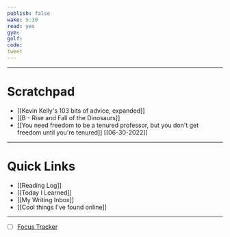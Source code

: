 ```yaml
---
publish: false
wake: 5:30
read: yes
gym:
golf:
code:
tweet
---
```

***
# Scratchpad
- [[Kevin Kelly's 103 bits of advice, expanded]]
- [[B - Rise and Fall of the Dinosaurs]]
- [[You need freedom to be a tenured professor, but you don't get freedom until you're tenured]] [[06-30-2022]]



---
# Quick Links
- [[Reading Log]]
- [[Today I Learned]]
- [[My Writing Inbox]]
- [[Cool things I've found online]]

***
- [ ] [Focus Tracker](https://docs.google.com/spreadsheets/d/18ZL9CSRxE2z7pTKcaPGe3749GMO9Ov2UjVsRMQqShBk/edit#gid=696776801)